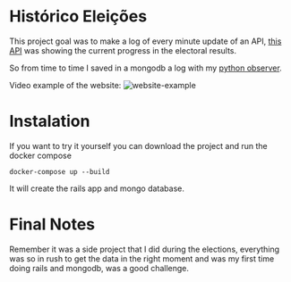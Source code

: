 # Histórico Eleições

This project goal was to make a log of every minute update of an API, [this API](https://resultados.tse.jus.br/oficial/ele2022/545/dados-simplificados/br/br-c0001-e000545-r.json) was showing the current progress in the electoral results. 

So from time to time I saved in a mongodb a log with my [python observer](https://github.com/JeanFSorio/python-api-observer).

Video example of the website:
![website-example](https://github.com/JeanFSorio/eleicao-rails/assets/56233529/78908d3c-4fe8-4de6-a3bf-13d7fc570678)

# Instalation

If you want to try it yourself you can download the project and run the docker compose

```
docker-compose up --build
```

It will create the rails app and mongo database.

# Final Notes

Remember it was a side project that I did during the elections, everything was so in rush to get the data in the right moment and was my first time doing rails and mongodb, was a good challenge.
